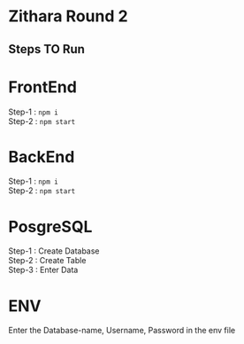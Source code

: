 # Zithara Round 2

## Steps TO Run

# FrontEnd

Step-1 : ```npm i``` <br>
Step-2 : ```npm start```
# BackEnd

Step-1 : ```npm i``` <br>
Step-2 : ```npm start```
# PosgreSQL

Step-1 : Create Database<br>
Step-2 : Create Table<br>
Step-3 : Enter Data
# ENV

Enter the Database-name, Username, Password in the env file